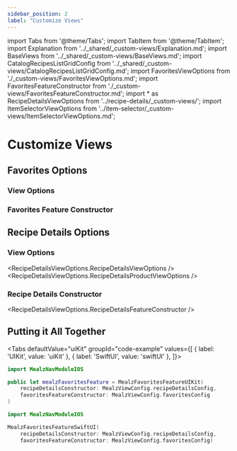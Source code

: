```yaml
---
sidebar_position: 2
label: "Customize Views"
---
```


import Tabs from '@theme/Tabs';
import TabItem from '@theme/TabItem';
import Explanation from '../_shared/_custom-views/Explanation.md';
import BaseViews from '../_shared/_custom-views/BaseViews.md';
import CatalogRecipesListGridConfig from '../_shared/_custom-views/CatalogRecipesListGridConfig.md';
import FavoritesViewOptions from './_custom-views/FavoritesViewOptions.md';
import FavoritesFeatureConstructor from './_custom-views/FavoritesFeatureConstructor.md';
import * as RecipeDetailsViewOptions from '../recipe-details/_custom-views/';
import ItemSelectorViewOptions from '../item-selector/_custom-views/ItemSelectorViewOptions.md';

# Customize Views

<Explanation />
<BaseViews />

## Favorites Options

### View Options

<FavoritesViewOptions />
<CatalogRecipesListGridConfig />

### Favorites Feature Constructor

<FavoritesFeatureConstructor />

## Recipe Details Options

### View Options

<RecipeDetailsViewOptions.RecipeDetailsViewOptions />
<RecipeDetailsViewOptions.RecipeDetailsProductViewOptions />
<ItemSelectorViewOptions />

### Recipe Details Constructor

<RecipeDetailsViewOptions.RecipeDetailsFeatureConstructor />

## Putting it All Together

<Tabs
defaultValue="uiKit"
groupId="code-example"
values={[
{ label: 'UIKit', value: 'uiKit' },
{ label: 'SwiftUI', value: 'swiftUI' },
]}>

<TabItem value="uiKit">

```swift
import MealzNavModuleIOS

public let mealzFavoritesFeature = MealzFavoritesFeatureUIKit(
    recipeDetailsConstructor: MealzViewConfig.recipeDetailsConfig,
    favoritesFeatureConstructor: MealzViewConfig.favoritesConfig
)
```
</TabItem>
<TabItem value="swiftUI">

```swift
import MealzNavModuleIOS

MealzFavoritesFeatureSwiftUI(
    recipeDetailsConstructor: MealzViewConfig.recipeDetailsConfig,
    favoritesFeatureConstructor: MealzViewConfig.favoritesConfig)
```
</TabItem>
</Tabs>